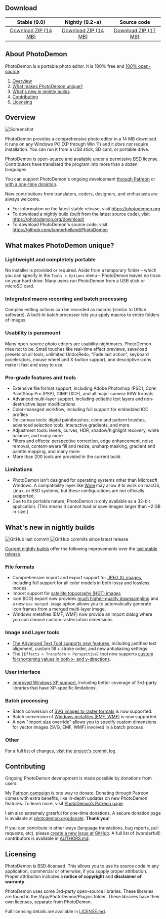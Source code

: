 ## Download

| Stable (9.0) | Nightly (9.2-a) | Source code |
| :----------: | :-------------: | :---------: |
| [Download ZIP (14 MB)](https://github.com/tannerhelland/PhotoDemon/releases/download/v9.0/PhotoDemon-9.0.zip) | [Download ZIP (14 MB)](https://github.com/tannerhelland/PhotoDemon/releases/download/PhotoDemon-nightly/PhotoDemon-nightly.zip) | [Download ZIP (17 MB)](https://github.com/tannerhelland/PhotoDemon/archive/main.zip) |

## About PhotoDemon

PhotoDemon is a portable photo editor.  It is 100% free and [100% open-source](https://github.com/tannerhelland/PhotoDemon/blob/main/README.md#licensing).  

1. [Overview](#overview)
2. [What makes PhotoDemon unique?](#what-makes-photodemon-unique)
3. [What's new in nightly builds](#whats-new-in-nightly-builds)
4. [Contributing](#contributing)
5. [Licensing](#licensing)

## Overview

![Screenshot](https://photodemon.org/media/images/photodemon_9.0.png)

PhotoDemon provides a comprehensive photo editor in a 14 MB download.  It runs on any Windows PC (XP through Win 11) and it *does not* require installation.  You can run it from a USB stick, SD card, or portable drive.

PhotoDemon is open-source and available under a permissive [BSD license](#licensing).  Contributors have translated the program into more than a dozen languages.

You can support PhotoDemon's ongoing development [through Patreon](https://www.patreon.com/photodemon) or [with a one-time donation](https://photodemon.org/donate/).

New contributions from translators, coders, designers, and enthusiasts are always welcome.

* For information on the latest stable release, visit https://photodemon.org
* To download a nightly build (built from the latest source code), visit https://photodemon.org/download/
* To download PhotoDemon's source code, visit https://github.com/tannerhelland/PhotoDemon

## What makes PhotoDemon unique?

### Lightweight and completely portable
No installer is provided or required.  Aside from a temporary folder – which you can specify in the `Tools > Options` menu – PhotoDemon leaves no trace on your hard drive.  Many users run PhotoDemon from a USB stick or microSD card.

### Integrated macro recording and batch processing
Complex editing actions can be recorded as macros (similar to Office software).  A built-in batch processor lets you apply macros to entire folders of images.

### Usability is paramount
Many open-source photo editors are usability nightmares.  PhotoDemon tries not to be.  Small touches like real-time effect previews, save/load presets on all tools, unlimited Undo/Redo, "Fade last action", keyboard accelerators, mouse wheel and X-button support, and descriptive icons make it fast and easy to use.

### Pro-grade features and tools
* Extensive file format support, including Adobe Photoshop (PSD), Corel PaintShop Pro (PSP), GIMP (XCF), and all major camera RAW formats
* Advanced multi-layer support, including editable text layers and non-destructive layer modifications 
* Color-managed workflow, including full support for embedded ICC profiles
* On-canvas tools: digital paintbrushes, clone and pattern brushes, advanced selection tools, interactive gradients, and more
* Adjustment tools: levels, curves, HDR, shadow/highlight recovery, white balance, and many more
* Filters and effects: perspective correction, edge enhancement, noise removal, content-aware fill and resize, unsharp masking, gradient and palette mapping, and many more
* More than 200 tools are provided in the current build.

### Limitations

* PhotoDemon isn't designed for operating systems other than Microsoft Windows.  A compatibility layer like [Wine](http://www.winehq.org/) may allow it to work on macOS, Linux, or BSD systems, but these configurations are not officially supported.
* Due to its portable nature, PhotoDemon is only available as a 32-bit application.  (This means it cannot load or save images larger than ~2 GB in size.)

## What's new in nightly builds

![GitHub last commit](https://img.shields.io/github/last-commit/tannerhelland/PhotoDemon?style=flat-square)  ![GitHub commits since latest release](https://img.shields.io/github/commits-since/tannerhelland/PhotoDemon/latest?style=flat-square&color=light-green)

[Current nightly builds](https://photodemon.org/download/) offer the following improvements over the [last stable release](https://photodemon.org/2022/09/08/photodemon-9-0.html).

### File formats

- Comprehensive import and export support for [JPEG XL images](https://en.wikipedia.org/wiki/JPEG_XL), including full support for all color models in both lossy and lossless modes.
- Import support for [satellite topography (HGT) images](https://www2.jpl.nasa.gov/srtm/faq.html#data)
- Icon (ICO) export now provides [much higher-quality downsampling](https://github.com/tannerhelland/PhotoDemon/commit/6c3dc5ae7b33791d3cb2c7611409679f3a4c3e40) and a new `use merged image` option allows you to automatically generate icon frames from a merged multi-layer image.
- Windows metafiles (EMF, WMF) now provide an import dialog where you can choose custom rasterization dimensions.

### Image and Layer tools

- [The Advanced Text Tool supports new features](https://github.com/tannerhelland/PhotoDemon/pull/431), including justified text alignment, custom fill + stroke order, and new antialiasing settings.
- The `[Effects > Transform > Perspective]` tool now supports [custom forshortening values in both x- and y-directions](https://github.com/tannerhelland/PhotoDemon/commit/27f6d12242fad25e14b0226831d88fdd4ee7dc31).

### User interface 

- [Improved Windows XP support](https://github.com/tannerhelland/PhotoDemon/commit/8b339413e4604a568c829df9f42e52aacd786d51), including better coverage of 3rd-party libraries that have XP-specific limitations.

### Batch processing

- Batch conversion of [SVG images to raster formats](https://github.com/tannerhelland/PhotoDemon/commit/13c466f1aaef58afe623a56f47da6b3975541329) is now supported.
- Batch conversion of [Windows metafiles (EMF, WMF)](https://github.com/tannerhelland/PhotoDemon/commit/18812e6ef7d552b3da6ce430cbb0613316e8e63e) is now supported.
- A new "import size override" allows you to specify custom dimensions for vector images (SVG, EMF, WMF) involved in a batch process

### Other

For a full list of changes, [visit the project's commit log](https://github.com/tannerhelland/PhotoDemon/commits/main).

## Contributing

Ongoing PhotoDemon development is made possible by donations from users.

My [Patreon campaign](https://www.patreon.com/photodemon) is one way to donate. Donating through Patreon comes with extra benefits, like in-depth updates on new PhotoDemon features. To learn more, visit [PhotoDemon’s Patreon page](https://www.patreon.com/photodemon).

I am also extremely grateful for one-time donations.  A secure donation page is available at [photodemon.org/donate](https://photodemon.org/donate/).  **Thank you!**

If you can contribute in other ways (language translations, bug reports, pull requests, etc), please [create a new issue at GitHub](https://github.com/tannerhelland/PhotoDemon/issues).  A full list of (wonderful!) contributors is available in [AUTHORS.md](https://github.com/tannerhelland/PhotoDemon/blob/main/AUTHORS.md).

## Licensing

PhotoDemon is BSD-licensed.  This allows you to use its source code in any application, commercial or otherwise, if you supply proper attribution.  Proper attribution includes a **notice of copyright** and **disclaimer of warranty**.

PhotoDemon uses some 3rd-party open-source libraries.  These libraries are found in the /App/PhotoDemon/Plugins folder.  These libraries have their own licenses, separate from PhotoDemon.

Full licensing details are available in [LICENSE.md](https://github.com/tannerhelland/PhotoDemon/blob/main/LICENSE.md).
